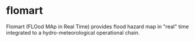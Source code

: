 # flomart
Flomart (FLOod MAp in Real Time) provides flood hazard map in "real" time integrated to a hydro-meteorological operational chain.
